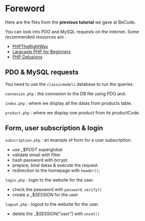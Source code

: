# Foreword

Here are the files from the **previous tutorial** we gave at BeCode.

You can look into PDO and MySQL requests on the Internet. Some recommended resources are :
* [PHPTheRightWay](https://phptherightway.com/#databases)
* [Laracasts PHP for Beginners](https://laracasts.com/series/php-for-beginners-2023-edition/episodes/17)
* [PHP Delusions](https://phpdelusions.net/pdo)


## PDO & MySQL requests

You need to use the `classicmodels` database to run the queries.

`connexion.php` : the connexion to the DB file using PDO and.

`index.php` : where we display all the datas from products table. 

`product.php` : where we display one product from its productCode.  

## Form, user subscription & login

`subscription.php` : an example of form for a user subscription.
- use _$_POST_ superglobal
- validate email with filter
- hash password with bcrypt
- prepare, bind datas & execute the request. 
- redirection to the homepage with `header()`;

`login.php` : login to the website for the user.
- check the password with `password_verify()` 
- create a _$_SESSION_ for the user

`logout.php` : logout to the website for the user.
- delete the _$_SESSION["user"]_ with `unset()`
